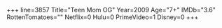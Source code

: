 +++
line=3857
Title="Teen Mom OG"
Year=2009
Age="7+"
IMDb="3.6"
RottenTomatoes=""
Netflix=0
Hulu=0
PrimeVideo=1
Disney=0
+++

